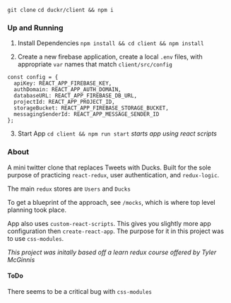 `git clone`
`cd duckr/client && npm i`

### Up and Running

1) Install Dependencies
`npm install && cd client && npm install`

2) Create a new firebase application, create a local `.env` files, with appropriate `var` names that match `client/src/config`

```
const config = {
  apiKey: REACT_APP_FIREBASE_KEY,
  authDomain: REACT_APP_AUTH_DOMAIN,
  databaseURL: REACT_APP_FIREBASE_DB_URL,
  projectId: REACT_APP_PROJECT_ID,
  storageBucket: REACT_APP_FIREBASE_STORAGE_BUCKET,
  messagingSenderId: REACT_APP_MESSAGE_SENDER_ID
};
```

3) Start App
`cd client && npm run start`  *starts app using react scripts*



### About
A mini twitter clone that replaces Tweets with Ducks. Built for the sole purpose of practicing `react-redux`, user authentication, and `redux-logic`.

The main `redux` stores are `Users` and `Ducks`

To get a blueprint of the approach, see `/mocks`, which is where top level planning took place.

App also uses `custom-react-scripts`. This gives you slightly more app configuration then `create-react-app`. The purpose for it in this project was to use `css-modules`.

*This project was initally based off a learn redux course offered by Tyler McGinnis*

#### ToDo
There seems to be a critical bug with `css-modules`